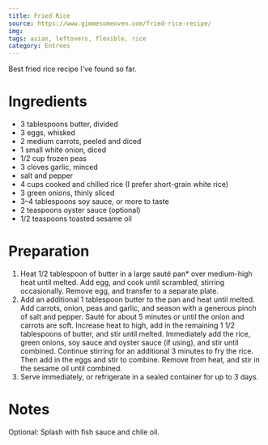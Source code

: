 ```yaml
---
title: Fried Rice
source: https://www.gimmesomeoven.com/fried-rice-recipe/
img:
tags: asian, leftovers, flexible, rice
category: Entrees
---
```


Best fried rice recipe I've found so far.

Ingredients
===========

* 3 tablespoons butter, divided
* 3 eggs, whisked
* 2 medium carrots, peeled and diced
* 1 small white onion, diced
* 1/2 cup frozen peas
* 3 cloves garlic, minced
* salt and pepper
* 4 cups cooked and chilled rice (I prefer short-grain white rice)
* 3 green onions, thinly sliced
* 3–4 tablespoons soy sauce, or more to taste
* 2 teaspoons oyster sauce (optional)
* 1/2 teaspoons toasted sesame oil

Preparation
===========
1. Heat 1/2 tablespoon of butter in a large sauté pan* over medium-high heat until melted. Add egg, and cook until scrambled, stirring occasionally. Remove egg, and transfer to a separate plate.
2. Add an additional 1 tablespoon butter to the pan and heat until melted. Add carrots, onion, peas and garlic, and season with a generous pinch of salt and pepper. Sauté for about 5 minutes or until the onion and carrots are soft. Increase heat to high, add in the remaining 1 1/2 tablespoons of butter, and stir until melted. Immediately add the rice, green onions, soy sauce and oyster sauce (if using), and stir until combined. Continue stirring for an additional 3 minutes to fry the rice. Then add in the eggs and stir to combine. Remove from heat, and stir in the sesame oil until combined.
3. Serve immediately, or refrigerate in a sealed container for up to 3 days.

Notes
=====

Optional: Splash with fish sauce and chile oil.
